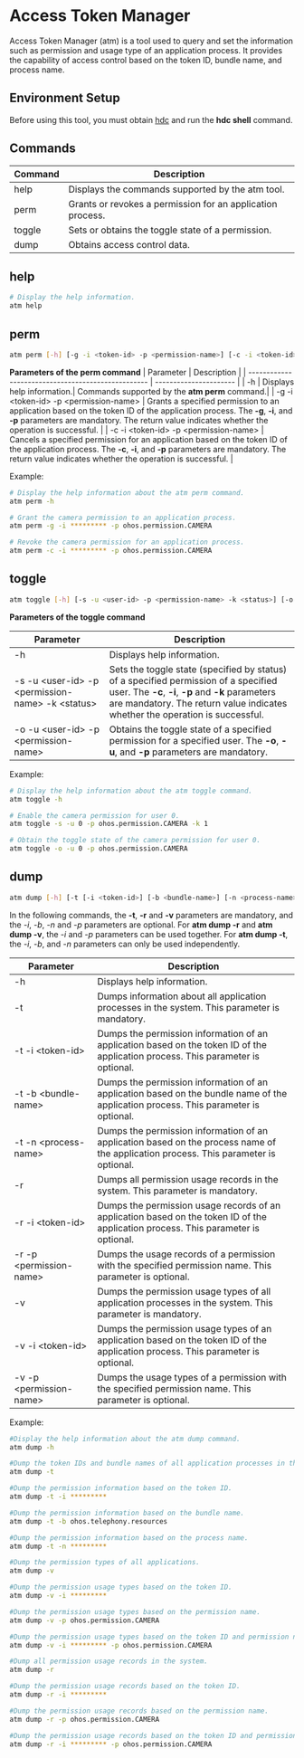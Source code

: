 # Access Token Manager

Access Token Manager (atm) is a tool used to query<!--Del--> and set<!--DelEnd--> the information such as permission and usage type of an application process. It provides the capability of access control based on the token ID, bundle name, and process name.

## Environment Setup
Before using this tool, you must obtain [hdc](../dfx/hdc.md) and run the **hdc shell** command.

## Commands

| Command               | Description|
| ------------------- | -----------|
| help                | Displays the commands supported by the atm tool.|
| <!--DelRow-->perm   | Grants or revokes a permission for an application process.|
| <!--DelRow-->toggle | Sets or obtains the toggle state of a permission.|
| dump                | Obtains access control data.|

## help

```bash
# Display the help information.
atm help
```


<!--Del-->

## perm
```bash
atm perm [-h] [-g -i <token-id> -p <permission-name>] [-c -i <token-id> -p <permission-name>]
```

**Parameters of the perm command**
| Parameter                                              | Description                 | 
| -------------------------------------------------- | ---------------------- | 
| -h                                        | Displays help information.| Commands supported by the **atm perm** command.|
| -g&nbsp;-i \<token-id\>&nbsp;-p \<permission-name\> | Grants a specified permission to an application based on the token ID of the application process. The **-g**, **-i**, and **-p** parameters are mandatory. The return value indicates whether the operation is successful.   | 
| -c&nbsp;-i \<token-id\>&nbsp;-p \<permission-name\> | Cancels a specified permission for an application based on the token ID of the application process. The **-c**, **-i**, and **-p** parameters are mandatory. The return value indicates whether the operation is successful.   | 

Example:

```bash
# Display the help information about the atm perm command.
atm perm -h

# Grant the camera permission to an application process.
atm perm -g -i ********* -p ohos.permission.CAMERA

# Revoke the camera permission for an application process.
atm perm -c -i ********* -p ohos.permission.CAMERA
```


## toggle

```bash
atm toggle [-h] [-s -u <user-id> -p <permission-name> -k <status>] [-o -u <user-id> -p <permission-name>]
```
**Parameters of the toggle command**

| Parameter                                                          | Description                               | 
| ----------------------------------------------------------------- | ----------------------------------- | 
| -h                                                     | Displays help information.             | 
| -s&nbsp;-u \<user-id\>&nbsp;-p \<permission-name\>&nbsp;-k \<status\> | Sets the toggle state (specified by status) of a specified permission of a specified user. The **-c**, **-i**, **-p** and **-k** parameters are mandatory. The return value indicates whether the operation is successful.| 
| -o&nbsp;-u \<user-id\>&nbsp;-p \<permission-name\> | Obtains the toggle state of a specified permission for a specified user. The **-o**, **-u**, and **-p** parameters are mandatory.| 

Example:

```bash
# Display the help information about the atm toggle command.
atm toggle -h

# Enable the camera permission for user 0.
atm toggle -s -u 0 -p ohos.permission.CAMERA -k 1

# Obtain the toggle state of the camera permission for user 0.
atm toggle -o -u 0 -p ohos.permission.CAMERA
```

<!--DelEnd-->


## dump

<!--RP1-->
```bash
atm dump [-h] [-t [-i <token-id>] [-b <bundle-name>] [-n <process-name>]] [-r [-i <token-id>] [-p <permission-name>]] [-v [-i <token-id>] [-p <permission-name>]]
```
<!--RP1End-->

In the following commands, the **-t**, <!--Del-->**-r** <!--DelEnd-->and **-v** parameters are mandatory, and the *-i*, *-b*, *-n* and *-p* parameters are optional. For <!--Del-->**atm dump -r** and <!--DelEnd-->**atm dump -v**, the *-i* and *-p* parameters can be used together. For **atm dump -t**, the *-i*, *-b*, and *-n* parameters can only be used independently.

| Parameter                                         | Description                                                | 
| ----------------------------------------------- | ---------------------------------------------------- | 
| -h                                     | Displays help information.                             | 
| -t                                     | Dumps information about all application processes in the system. This parameter is mandatory.                            | 
| -t&nbsp;-i \<token-id\>                     | Dumps the permission information of an application based on the token ID of the application process. This parameter is optional.            | 
| -t&nbsp;-b \<bundle-name\>                  |  Dumps the permission information of an application based on the bundle name of the application process. This parameter is optional.    | 
| -t&nbsp;-n \<process-name\>                 |  Dumps the permission information of an application based on the process name of the application process. This parameter is optional. |
| <!--DelRow-->-r                        |  Dumps all permission usage records in the system. This parameter is mandatory.                          | 
| <!--DelRow-->-r&nbsp;-i \<token-id\>        | Dumps the permission usage records of an application based on the token ID of the application process. This parameter is optional.       | 
| <!--DelRow-->-r&nbsp;-p \<permission-name\> | Dumps the usage records of a permission with the specified permission name. This parameter is optional.                       |
| -v                                     | Dumps the permission usage types of all application processes in the system. This parameter is mandatory.                   | 
| -v&nbsp;-i \<token-id\>                     | Dumps the permission usage types of an application based on the token ID of the application process. This parameter is optional.        | 
| -v&nbsp;-p \<permission-name\>              | Dumps the usage types of a permission with the specified permission name. This parameter is optional.                       | 

Example:

```bash
#Display the help information about the atm dump command.
atm dump -h

#Dump the token IDs and bundle names of all application processes in the system.
atm dump -t

#Dump the permission information based on the token ID.
atm dump -t -i *********

#Dump the permission information based on the bundle name.
atm dump -t -b ohos.telephony.resources

#Dump the permission information based on the process name.
atm dump -t -n *********

#Dump the permission types of all applications.
atm dump -v

#Dump the permission usage types based on the token ID.
atm dump -v -i *********

#Dump the permission usage types based on the permission name.
atm dump -v -p ohos.permission.CAMERA

#Dump the permission usage types based on the token ID and permission name.
atm dump -v -i ********* -p ohos.permission.CAMERA
```

<!--Del-->
```bash
#Dump all permission usage records in the system.
atm dump -r

#Dump the permission usage records based on the token ID.
atm dump -r -i *********

#Dump the permission usage records based on the permission name.
atm dump -r -p ohos.permission.CAMERA

#Dump the permission usage records based on the token ID and permission name.
atm dump -r -i ********* -p ohos.permission.CAMERA
```
<!--DelEnd-->
